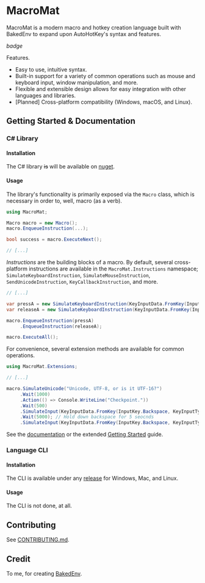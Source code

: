 # MacroMat

MacroMat is a modern macro and hotkey creation language built with BakedEnv to expand upon AutoHotKey's syntax and features.

*badge*

Features.

- Easy to use, intuitive syntax.
- Built-in support for a variety of common operations such as mouse and keyboard input, window manipulation, and more.
- Flexible and extensible design allows for easy integration with other languages and libraries.
- [Planned] Cross-platform compatibility (Windows, macOS, and Linux).

## Getting Started & Documentation

### C# Library

#### Installation

The C# library ~~is~~ will be available on [nuget](nuget.org).

#### Usage

The library's functionality is primarily exposed via the `Macro` class, which is necessary in order to, well, macro (as a verb).

```cs
using MacroMat;

Macro macro = new Macro();
macro.EnqueueInstruction(...);

bool success = macro.ExecuteNext();

// [...]
```

*Instructions* are the building blocks of a macro. By default, several cross-platform instructions are available in the `MacroMat.Instructions` namespace; `SimulateKeyboardInstruction`, `SimulateMouseInstruction`, `SendUnicodeInstruction`, `KeyCallbackInstruction`, and more.

```cs
// [...]

var pressA = new SimulateKeyboardInstruction(KeyInputData.FromKey(InputKey.A, KeyInputType.KeyDown));
var releaseA = new SimulateKeyboardInstruction(KeyInputData.FromKey(InputKey.A, KeyInputType.KeyUp));

macro.EnqueueInstruction(pressA)
     .EnqueueInstruction(releaseA);

macro.ExecuteAll();
```

For convenience, several extension methods are available for common operations.

```cs
using MacroMat.Extensions;

// [...]

macro.SimulateUnicode("Unicode, UTF-8, or is it UTF-16?")
     .Wait(1000)
     .Action(() => Console.WriteLine("Checkpoint."))
     .Wait(500)
     .SimulateInput(KeyInputData.FromKey(InputKey.Backspace, KeyInputType.KeyDown))
     .Wait(5000); // Hold down backspace for 5 seocnds
     .SimulateInput(KeyInputData.FromKey(InputKey.Backspace, KeyInputType.KeyUp))
```

See the [documentation](example.com) or the extended [Getting Started](example.com) guide.

### Language CLI

#### Installation

The CLI is available under any [release](https://github.com/zeplar-exe/MacroMat/releases) for Windows, Mac, and Linux.

#### Usage

The CLI is not done, at all.

## Contributing

See [CONTRIBUTING.md](./CONTRIBUTING.md).

## Credit

To me, for creating [BakedEnv](https://github.com/zeplar-exe/BakedEnv).
